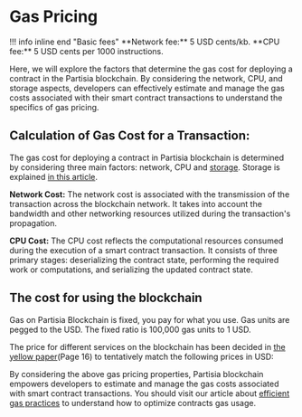 # Gas Pricing

<div class="dot-navigation">
    <a class="dot-navigation__item dot-navigation__item--active" href="gas-pricing.html"></a>
    <a class="dot-navigation__item" href="storage-gas-price.html"></a>
    <a class="dot-navigation__item" href="zk-computation-gas-fees.html"></a>
    <a class="dot-navigation__item" href="how-to-get-testnet-gas.html"></a>
    <a class="dot-navigation__item" href="efficient-gas-practices.html"></a>
    <a class="dot-navigation__item" href="contract-to-contract-gas-estimation.html"></a>
    <!-- Repeat above for more dots -->
</div>
!!! info inline end "Basic fees"
    **Network fee:** 5 USD cents/kb.
    **CPU fee:** 5 USD cents per 1000 instructions.

Here, we will explore the factors that determine the gas cost for deploying a contract in the Partisia blockchain. By considering the network, CPU, and storage aspects, developers can effectively estimate and manage the gas costs associated with their smart contract transactions to understand the specifics of gas pricing.

## Calculation of Gas Cost for a Transaction:
The gas cost for deploying a contract in Partisia blockchain is determined by considering three main factors: network, CPU and [storage](storage-gas-price.md). Storage is explained [in this article](storage-gas-price.md). 

**Network Cost:** The network cost is associated with the transmission of the transaction across the blockchain network. It takes into account the bandwidth and other networking resources utilized during the transaction's propagation.

**CPU Cost:** The CPU cost reflects the computational resources consumed during the execution of a smart contract transaction. It consists of three primary stages: deserializing the contract state, performing the required work or computations, and serializing the updated contract state.

## The cost for using the blockchain

Gas on Partisia Blockchain is fixed, you pay for what you use. Gas units are pegged to the USD. The fixed ratio is 100,000 gas units to 1 USD.

The price for different services on the blockchain has been decided in [the yellow paper](https://drive.google.com/file/d/1OX7ljrLY4IgEA1O3t3fKNH1qSO60_Qbw/view)(Page 16) to tentatively match the following prices in USD:



By considering the above gas pricing properties, Partisia blockchain empowers developers to estimate and manage the gas costs associated with smart contract transactions. You should visit our article about [efficient gas practices](efficient-gas-practices.md) to understand how to optimize contracts gas usage. 